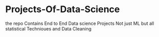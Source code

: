 # Projects-Of-Data-Science

the repo Contains End to End Data science Projects 
Not just ML but all statistical Technioues and Data Cleaning
